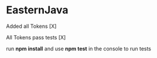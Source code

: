 # EasternJava
Added all Tokens [X]

All Tokens pass tests [X] 



run **npm install** and use **npm test** in the console to run tests
